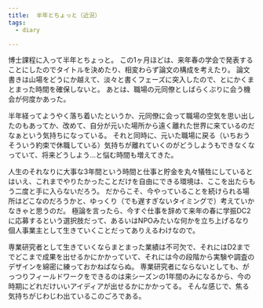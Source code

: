 ```yaml
---
title:  半年とちょっと（近況）
tags:
  - diary

---
```


博士課程に入って半年とちょっと。
この1ヶ月ほどは、来年春の学会で発表することにしたのでタイトルを決めたり、相変わらず論文の構成を考えたり。 <!--more-->論文書きは山場をどうにか越えて、淡々と書くフェーズに突入したので、とにかくまとまった時間を確保しないと。
あとは、職場の元同僚としばらくぶりに会う機会が何度かあった。



半年経ってようやく落ち着いたというか、元同僚に会って職場の空気を思い出したのもあってか、改めて、自分が元いた場所から遠く離れた世界に来ているのだなぁという気持ちになっている。
それと同時に、元いた職場に戻る（いちおうそういう約束で休職している）気持ちが離れていくのがどうしようもできなくなっていて、将来どうしよう…と悩む時間も増えてきた。

 

人生のそれなりに大事な3年間という時間と仕事と貯金を丸々犠牲にしているとはいえ、これまでやりたかったことだけを自由にできる環境は、ここを出たらもう二度と手に入らないだろう。
だからこそ、今やっていることを続けられる場所はどこなのだろうかと、ゆっくり（でも遅すぎないタイミングで）考えていかなきゃと思うのだ。
極論を言ったら、今すぐ仕事を辞めて来年の春に学振DC2に応募するという選択肢だって、あるいはNPOみたいな何かを立ち上げるなり個人事業主として生きていくことだってありえるわけなので。

 

専業研究者として生きていくならまとまった業績は不可欠で、それにはD2まででどこまで成果を出せるかにかかっていて、それには今の段階から実験や調査のデザインを綿密に練っておかねばならぬ。
専業研究者にならないとしても、がっつりフィールドワークをできるのは来シーズンの1年間のみになるから、今の時期にどれだけいいアイディアが出せるかにかかってる。
そんな感じで、焦る気持ちがじわじわ出ているこのごろである。
